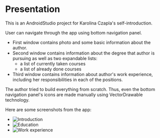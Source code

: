 # Presentation

This is an AndroidStudio project for Karolina Czapla's self-introduction.

User can navigate through the app using bottom navigation panel.
- First window contains photo and some basic information about the author.
- Second window contains information about the degree that author is pursuing as well as two expandable lists:
  - a list of currently taken courses
  - a list of already done courses
- Third window contains information about author's work experience, including her responsibilities in each of the positions.

The author tried to build everything from scratch.
Thus, even the bottom navigation panel's icons are made manually using VectorDrawable technology.

Here are some screenshots from the app:
- ![Introduction](https://github.com/karoczapla/Presentation/tree/master/app/src/main/res/drawable/1.png)
- ![Education](https://github.com/karoczapla/Presentation/tree/master/app/src/main/res/drawable/2.png)
- ![Work experience](https://github.com/karoczapla/Presentation/tree/master/app/src/main/res/drawable/3.png)

